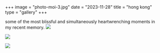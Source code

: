 +++
image = "photo-moi-3.jpg"
date = "2023-11-28"
title = "hong kong"
type = "gallery"
+++

some of the most blissful and simultaneously heartwrenching moments in my recent memory.
![](/photo-moi-3.jpg)

![](/photos/hong-kong/photo-moi-12.jpg)

![](/photos/hong-kong/photo-moi-14.jpg)